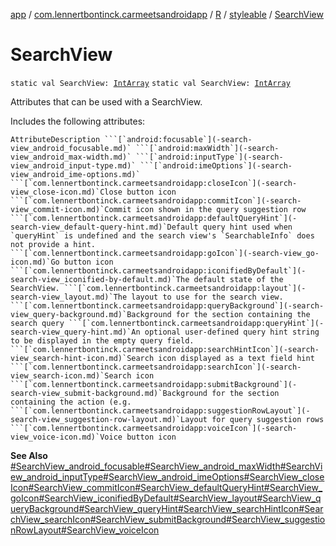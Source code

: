 [app](../../../index.md) / [com.lennertbontinck.carmeetsandroidapp](../../index.md) / [R](../index.md) / [styleable](index.md) / [SearchView](./-search-view.md)

# SearchView

`static val SearchView: `[`IntArray`](https://kotlinlang.org/api/latest/jvm/stdlib/kotlin/-int-array/index.html)
`static val SearchView: `[`IntArray`](https://kotlinlang.org/api/latest/jvm/stdlib/kotlin/-int-array/index.html)

Attributes that can be used with a SearchView.

Includes the following attributes:

    AttributeDescription ```[`android:focusable`](-search-view_android_focusable.md)` ```[`android:maxWidth`](-search-view_android_max-width.md)` ```[`android:inputType`](-search-view_android_input-type.md)` ```[`android:imeOptions`](-search-view_android_ime-options.md)` ```[`com.lennertbontinck.carmeetsandroidapp:closeIcon`](-search-view_close-icon.md)`Close button icon ```[`com.lennertbontinck.carmeetsandroidapp:commitIcon`](-search-view_commit-icon.md)`Commit icon shown in the query suggestion row ```[`com.lennertbontinck.carmeetsandroidapp:defaultQueryHint`](-search-view_default-query-hint.md)`Default query hint used when `queryHint` is undefined and the search view's `SearchableInfo` does not provide a hint. ```[`com.lennertbontinck.carmeetsandroidapp:goIcon`](-search-view_go-icon.md)`Go button icon ```[`com.lennertbontinck.carmeetsandroidapp:iconifiedByDefault`](-search-view_iconified-by-default.md)`The default state of the SearchView. ```[`com.lennertbontinck.carmeetsandroidapp:layout`](-search-view_layout.md)`The layout to use for the search view. ```[`com.lennertbontinck.carmeetsandroidapp:queryBackground`](-search-view_query-background.md)`Background for the section containing the search query ```[`com.lennertbontinck.carmeetsandroidapp:queryHint`](-search-view_query-hint.md)`An optional user-defined query hint string to be displayed in the empty query field. ```[`com.lennertbontinck.carmeetsandroidapp:searchHintIcon`](-search-view_search-hint-icon.md)`Search icon displayed as a text field hint ```[`com.lennertbontinck.carmeetsandroidapp:searchIcon`](-search-view_search-icon.md)`Search icon ```[`com.lennertbontinck.carmeetsandroidapp:submitBackground`](-search-view_submit-background.md)`Background for the section containing the action (e.g. ```[`com.lennertbontinck.carmeetsandroidapp:suggestionRowLayout`](-search-view_suggestion-row-layout.md)`Layout for query suggestion rows ```[`com.lennertbontinck.carmeetsandroidapp:voiceIcon`](-search-view_voice-icon.md)`Voice button icon

**See Also**
[#SearchView_android_focusable](-search-view_android_focusable.md)[#SearchView_android_maxWidth](-search-view_android_max-width.md)[#SearchView_android_inputType](-search-view_android_input-type.md)[#SearchView_android_imeOptions](-search-view_android_ime-options.md)[#SearchView_closeIcon](-search-view_close-icon.md)[#SearchView_commitIcon](-search-view_commit-icon.md)[#SearchView_defaultQueryHint](-search-view_default-query-hint.md)[#SearchView_goIcon](-search-view_go-icon.md)[#SearchView_iconifiedByDefault](-search-view_iconified-by-default.md)[#SearchView_layout](-search-view_layout.md)[#SearchView_queryBackground](-search-view_query-background.md)[#SearchView_queryHint](-search-view_query-hint.md)[#SearchView_searchHintIcon](-search-view_search-hint-icon.md)[#SearchView_searchIcon](-search-view_search-icon.md)[#SearchView_submitBackground](-search-view_submit-background.md)[#SearchView_suggestionRowLayout](-search-view_suggestion-row-layout.md)[#SearchView_voiceIcon](-search-view_voice-icon.md)

